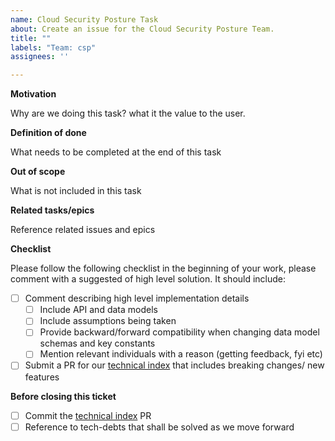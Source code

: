 ```yaml
---
name: Cloud Security Posture Task
about: Create an issue for the Cloud Security Posture Team.
title: ""
labels: "Team: csp"
assignees: ''

---
```



**Motivation**

Why are we doing this task? what it the value to the user. 

**Definition of done**

What needs to be completed at the end of this task 

**Out of scope**

What is not included in this task  


**Related tasks/epics**

Reference related issues and epics

**Checklist**

Please follow the following checklist in the beginning of your work, please comment with a suggested of high level solution. It should include:
- [ ] Comment describing high level implementation details
   - [ ] Include API and data models
   - [ ] Include assumptions being taken
   - [ ] Provide backward/forward compatibility when changing data model schemas and key constants
   - [ ] Mention relevant individuals with a reason (getting feedback, fyi etc)
- [ ] Submit a PR for our [technical index](https://github.com/elastic/security-team/blob/main/docs/cloud-security-posture-team/Technical_Index.md) that includes breaking changes/ new features

**Before closing this ticket**
- [ ] Commit the [technical index](https://github.com/elastic/security-team/blob/main/docs/cloud-security-posture-team/Technical_Index.md) PR
- [ ] Reference to tech-debts that shall be solved as we move forward
